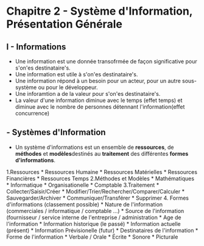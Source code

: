 # Chapitre 2 - Système d'Information, Présentation Générale

## I - Informations

* Une information est une donnée transofrmée de façon significative pour s'on'es destinataire's.
* Une information est utile à s'on'es destinataire's.
* Une information répond à un besoin pour un acteur, pour un autre sous-système ou pour le développeur.
* Une inforamtion a de la valeur pour s'on'es destinataire's.
* La valeur d'une information diminue avec le temps (effet temps) et diminue avec le nombre de personnes détennant l'information(effet concurrence)

## - Systèmes d'Information

* Un système d'informations est un ensemble de **ressources**, de **méthodes** et **modèles**destinés au **traitement** des différentes **formes d'informations**.

1.Ressources
	* Ressources Humaine
	* Ressources Matérielles
	* Ressources Financières
	* Ressources Temps
2.Méthodes et Modèles
	* Mathématiques
	* Informatique
	* Organisationelle
	* Comptable
3.Traitement
	* Collecter/Saisir/Créer
	* Modifier/Trier/Rechercher/Comparer/Calculer
	* Sauvegarder/Archiver
	* Communiquer/Transférer
	* Supprimer
4. Formes d'informations (classement possible)
	* Nature de l'information (commerciales / informatique / comptable ...)
	* Source de l'information (fournisseur / service interne de l'entreprise / administration
	* Age de l'information
		* Information historique (le passé)
		* Information actuelle (présent)
		* Information Prévisionelle (futur)
	* Destinataires de l'information
	* Forme de l'information
		* Verbale / Orale
		* Écrite
		* Sonore
		* Picturale
